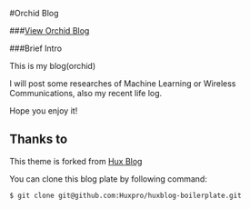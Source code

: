 #Orchid Blog

###[View Orchid Blog ](http://debuggy.github.io)

###Brief Intro

This is my blog(orchid)

I will post some researches of Machine Learning or Wireless Communications, also my recent life log.

Hope you enjoy it! 

## Thanks to

This theme is forked from [Hux Blog](https://github.com/Huxpro/huxpro.github.io.git)  

You can clone this blog plate by following command:

```
$ git clone git@github.com:Huxpro/huxblog-boilerplate.git
```
